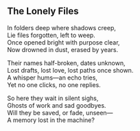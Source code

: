 ## The Lonely Files

In folders deep where shadows creep,  
Lie files forgotten, left to weep.  
Once opened bright with purpose clear,  
Now drowned in dust, erased by years.  

Their names half-broken, dates unknown,  
Lost drafts, lost love, lost paths once shown.  
A whisper hums—an echo tries,  
Yet no one clicks, no one replies.  

So here they wait in silent sighs,  
Ghosts of work and sad goodbyes.  
Will they be saved, or fade, unseen—  
A memory lost in the machine?  
